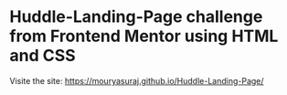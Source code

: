 # Huddle-Landing-Page challenge from Frontend Mentor using HTML and CSS
Visite the site: https://mouryasuraj.github.io/Huddle-Landing-Page/

